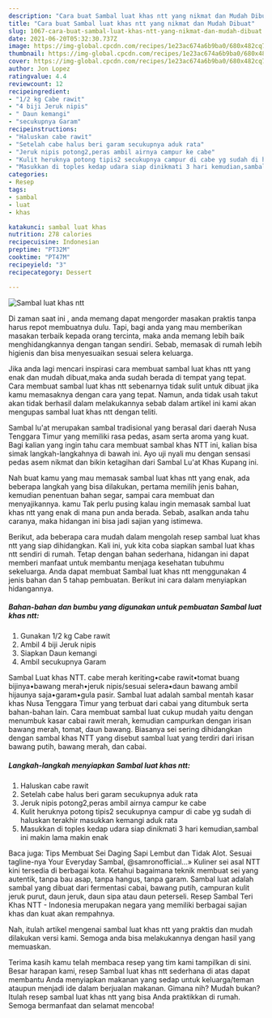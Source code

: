 ```yaml
---
description: "Cara buat Sambal luat khas ntt yang nikmat dan Mudah Dibuat"
title: "Cara buat Sambal luat khas ntt yang nikmat dan Mudah Dibuat"
slug: 1067-cara-buat-sambal-luat-khas-ntt-yang-nikmat-dan-mudah-dibuat
date: 2021-06-20T05:32:30.737Z
image: https://img-global.cpcdn.com/recipes/1e23ac674a6b9ba0/680x482cq70/sambal-luat-khas-ntt-foto-resep-utama.jpg
thumbnail: https://img-global.cpcdn.com/recipes/1e23ac674a6b9ba0/680x482cq70/sambal-luat-khas-ntt-foto-resep-utama.jpg
cover: https://img-global.cpcdn.com/recipes/1e23ac674a6b9ba0/680x482cq70/sambal-luat-khas-ntt-foto-resep-utama.jpg
author: Jon Lopez
ratingvalue: 4.4
reviewcount: 12
recipeingredient:
- "1/2 kg Cabe rawit"
- "4 biji Jeruk nipis"
- " Daun kemangi"
- "secukupnya Garam"
recipeinstructions:
- "Haluskan cabe rawit"
- "Setelah cabe halus beri garam secukupnya aduk rata"
- "Jeruk nipis potong2,peras ambil airnya campur ke cabe"
- "Kulit heruknya potong tipis2 secukupnya campur di cabe yg sudah di haluskan terakhir masukkan kemangi aduk rata"
- "Masukkan di toples kedap udara siap dinikmati 3 hari kemudian,sambal ini makin lama makin enak"
categories:
- Resep
tags:
- sambal
- luat
- khas

katakunci: sambal luat khas 
nutrition: 278 calories
recipecuisine: Indonesian
preptime: "PT32M"
cooktime: "PT47M"
recipeyield: "3"
recipecategory: Dessert

---
```



![Sambal luat khas ntt](https://img-global.cpcdn.com/recipes/1e23ac674a6b9ba0/680x482cq70/sambal-luat-khas-ntt-foto-resep-utama.jpg)

Di zaman  saat ini , anda memang dapat mengorder masakan praktis tanpa harus repot membuatnya dulu. Tapi, bagi anda yang mau memberikan masakan terbaik kepada orang tercinta, maka anda memang lebih baik menghidangkannya dengan tangan sendiri. Sebab, memasak di rumah lebih higienis dan bisa menyesuaikan sesuai selera keluarga.

Jika anda lagi mencari inspirasi cara membuat sambal luat khas ntt yang enak dan mudah dibuat,maka anda sudah berada di tempat yang tepat. Cara membuat sambal luat khas ntt  sebenarnya tidak sulit untuk dibuat jika kamu memasaknya dengan cara yang tepat. Namun, anda tidak usah takut akan tidak berhasil dalam melakukannya 
sebab dalam artikel ini kami akan mengupas sambal luat khas ntt dengan teliti.  

Sambal lu&#39;at merupakan sambal tradisional yang berasal dari daerah Nusa Tenggara Timur yang memiliki rasa pedas, asam serta aroma yang kuat. Bagi kalian yang ingin tahu cara membuat sambal khas NTT ini, kalian bisa simak langkah-langkahnya di bawah ini. Ayo uji nyali mu dengan sensasi pedas asem nikmat dan bikin ketagihan dari Sambal Lu&#39;at Khas Kupang ini.

Nah buat kamu yang mau memasak sambal luat khas ntt yang enak, ada beberapa langkah yang bisa dilakukan, pertama memilih jenis bahan, kemudian penentuan bahan segar, sampai cara membuat dan menyajikannya. kamu Tak perlu pusing kalau ingin memasak sambal luat khas ntt yang enak di mana pun anda berada. Sebab, asalkan anda  tahu caranya, maka hidangan ini bisa jadi sajian yang istimewa.

Berikut, ada beberapa cara mudah dalam mengolah resep sambal luat khas ntt yang siap dihidangkan. Kali ini, yuk kita coba siapkan sambal luat khas ntt sendiri di rumah. Tetap dengan bahan sederhana, hidangan ini dapat memberi manfaat untuk membantu menjaga kesehatan tubuhmu sekeluarga. Anda dapat membuat Sambal luat khas ntt menggunakan 4 jenis bahan dan 5 tahap pembuatan. Berikut ini cara dalam menyiapkan hidangannya.

<!--inarticleads1-->

##### Bahan-bahan dan bumbu yang digunakan untuk pembuatan Sambal luat khas ntt:

1. Gunakan 1/2 kg Cabe rawit
1. Ambil 4 biji Jeruk nipis
1. Siapkan  Daun kemangi
1. Ambil secukupnya Garam


Sambal Luat khas NTT️. cabe merah keriting•cabe rawit•tomat buang bijinya•bawang merah•jeruk nipis/sesuai selera•daun bawang ambil hijaunya saja•garam•gula pasir. Sambal luat adalah sambal mentah kasar khas Nusa Tenggara Timur yang terbuat dari cabai yang ditumbuk serta bahan-bahan lain. Cara membuat sambal luat cukup mudah yaitu dengan menumbuk kasar cabai rawit merah, kemudian campurkan dengan irisan bawang merah, tomat, daun bawang. Biasanya sei sering dihidangkan dengan sambal khas NTT yang disebut sambal luat yang terdiri dari irisan bawang putih, bawang merah, dan cabai. 

<!--inarticleads2-->

##### Langkah-langkah menyiapkan Sambal luat khas ntt:

1. Haluskan cabe rawit
1. Setelah cabe halus beri garam secukupnya aduk rata
1. Jeruk nipis potong2,peras ambil airnya campur ke cabe
1. Kulit heruknya potong tipis2 secukupnya campur di cabe yg sudah di haluskan terakhir masukkan kemangi aduk rata
1. Masukkan di toples kedap udara siap dinikmati 3 hari kemudian,sambal ini makin lama makin enak


Baca juga: Tips Membuat Sei Daging Sapi Lembut dan Tidak Alot. Sesuai tagline-nya Your Everyday Sambal, @samronofficial…» Kuliner sei asal NTT kini tersedia di berbagai kota. Ketahui bagaimana teknik membuat sei yang autentik, tanpa bau asap, tanpa hangus, tanpa garam. Sambal luat adalah sambal yang dibuat dari fermentasi cabai, bawang putih, campuran kulit jeruk purut, daun jeruk, daun sipa atau daun peterseli. Resep Sambal Teri Khas NTT - Indonesia merupakan negara yang memiliki berbagai sajian khas dan kuat akan rempahnya. 

Nah, itulah artikel mengenai  sambal luat khas ntt  yang praktis dan mudah dilakukan versi kami. Semoga anda bisa melakukannya dengan hasil yang memuaskan. 

Terima kasih kamu telah membaca resep yang tim kami tampilkan di sini. Besar harapan kami, resep  Sambal luat khas ntt sederhana di atas dapat membantu Anda menyiapkan makanan yang sedap untuk keluarga/teman ataupun menjadi ide dalam berjualan makanan. Gimana nih? Mudah bukan? Itulah resep sambal luat khas ntt yang bisa Anda praktikkan di rumah. Semoga bermanfaat dan selamat mencoba!


